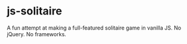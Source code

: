 # js-solitaire
A fun attempt at making a full-featured solitaire game in vanilla JS. No jQuery. No frameworks.
